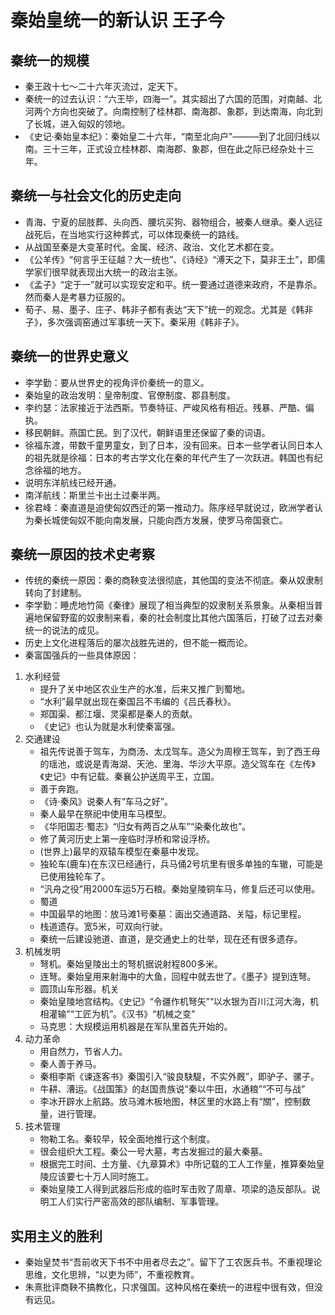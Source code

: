 # 秦始皇统一的新认识 王子今
## 秦统一的规模
- 秦王政十七～二十六年灭流过，定天下。
- 秦统一的过去认识：“六王毕，四海一”。其实超出了六国的范围，对南越、北河两个方向也突破了。向南控制了桂林郡、南海郡、象郡，到达南海，向北到了长城，进入匈奴的领地。
- 《史记·秦始皇本纪》：秦始皇二十六年，“南至北向户”———到了北回归线以南。三十三年，正式设立桂林郡、南海郡、象郡，但在此之际已经杂处十三年。
## 秦统一与社会文化的历史走向
- 青海、宁夏的屈肢葬、头向西、腰坑买狗、器物组合，被秦人继承。秦人远征战死后，在当地实行这种葬式，可以体现秦统一的路线。
- 从战国至秦是大变革时代。金属、经济、政治、文化艺术都在变。
- 《公羊传》“何言乎王征越？大一统也”、《诗经》“溥天之下，莫非王土”，即儒学家们很早就表现出大统一的政治主张。
- 《孟子》“定于一”就可以实现安定和平。统一要通过道德来政府，不是靠杀。然而秦人是考暴力征服的。
- 荀子、易、墨子、庄子、韩非子都有表达“天下”统一的观念。尤其是《韩非子》，多次强调窑通过军事统一天下。秦采用《韩非子》。
## 秦统一的世界史意义
- 李学勤：要从世界史的视角评价秦统一的意义。
- 秦始皇的政治发明：皇帝制度、官僚制度、郡县制度。
- 李约瑟：法家接近于法西斯。节奏特征、严峻风格有相近。残暴、严酷、偏执。
- 移民朝鲜。燕国亡民。到了汉代，朝鲜语里还保留了秦的词语。
- 徐福东渡，带数千童男童女，到了日本，没有回来。日本一些学者认同日本人的祖先就是徐福：日本的考古学文化在秦的年代产生了一次跃进。韩国也有纪念徐福的地方。
- 说明东洋航线已经开通。
- 南洋航线：斯里兰卡出土过秦半两。
- 徐君峰：秦直道是迫使匈奴西迁的第一推动力。陈序经早就说过，欧洲学者认为秦长城使匈奴不能向南发展，只能向西方发展，使罗马帝国衰亡。
## 秦统一原因的技术史考察
- 传统的秦统一原因：秦的商鞅变法很彻底，其他国的变法不彻底。秦从奴隶制转向了封建制。
- 李学勤：睡虎地竹简《秦律》展现了相当典型的奴隶制关系景象。从秦相当普遍地保留野蛮的奴隶制来看，秦的社会制度比其他六国落后，打破了过去对秦统一的说法的成见。
- 历史上文化进程落后的屡次战胜先进的，但不能一概而论。
- 秦富国强兵的一些具体原因：
1. 水利经营
    - 提升了关中地区农业生产的水准，后来又推广到蜀地。
    - “水利”最早就出现在秦国吕不韦编的《吕氏春秋》。
    - 郑国渠、都江堰、灵渠都是秦人的贡献。
    - 《史记》也认为就是水利使秦富强。
2. 交通建设
    - 祖先传说善于驾车，为商汤、太戊驾车。造父为周穆王驾车，到了西王母的瑶池，或说是青海湖、天池、里海、华沙大平原。造父驾车在《左传》《史记》中有记载。秦襄公护送周平王，立国。
    - 善于奔跑。
    - 《诗·秦风》说秦人有“车马之好”。
    - 秦人最早在祭祀中使用车马模型。
    - 《华阳国志·蜀志》“归女有两百之从车”“染秦化故也”。
    - 修了黄河历史上第一座临时浮桥和常设浮桥。
    - (世界上)最早的双辕车模型在秦墓中发现。
    - 独轮车(鹿车)在东汉已经通行，兵马俑2号坑里有很多单独的车辙，可能是已使用独轮车了。
    - “汎舟之役”用2000车运5万石粮。秦始皇陵铜车马，修复后还可以使用。
    - 蜀道
    - 中国最早的地图：放马滩1号秦墓：画出交通道路、关隘，标记里程。
    - 栈道遗存。宽5米，可双向行驶。
    - 秦统一后建设驰道、直道，是交通史上的壮举，现在还有很多遗存。
3. 机械发明
    - 弩机。秦始皇陵出土的弩机据说射程800多米。
    - 连弩。秦始皇用来射海中的大鱼，回程中就去世了。《墨子》提到连弩。
    - 圆顶山车形器。机关
    - 秦始皇陵地宫结构。《史记》“令疆作机弩矢”“以水银为百川江河大海，机相灌输”“工匠为机”。《汉书》“机械之变”
    - 马克思：大规模运用机器是在军队里首先开始的。
4. 动力革命
    - 用自然力，节省人力。
    - 秦人善于养马。
    - 秦相李斯《谏逐客书》秦国引入“骏良駃騠，不实外厩”，即驴子、骡子。
    - 牛耕、漕运。《战国策》的赵国贵族说“秦以牛田，水通粮”“不可与战”
    - 李冰开辟水上航路。放马滩木板地图，林区里的水路上有“關”，控制数量，进行管理。
5. 技术管理
    - 物勒工名。秦较早，较全面地推行这个制度。
    - 很会组织大工程。秦公一号大墓，考古发掘过的最大秦墓。
    - 根据完工时间、土方量、《九章算术》中所记载的工人工作量，推算秦始皇陵应该要七十万人同时施工。
    - 秦始皇陵工人得到武器后形成的临时军击败了周章、项梁的造反部队。说明工人们实行严密高效的部队编制、军事管理。
## 实用主义的胜利
- 秦始皇焚书“吾前收天下书不中用者尽去之”。留下了工农医兵书。不重视理论思维，文化思辨，“以吏为师”，不重视教育。
- 朱熹批评商鞅不搞教化，只求强国。这种风格在秦统一的进程中很有效，但没有远见。